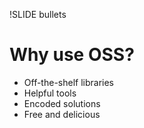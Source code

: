 !SLIDE bullets
# Why use OSS? #

* Off-the-shelf libraries
* Helpful tools
* Encoded solutions
* Free and delicious